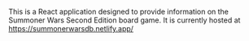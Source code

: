 This is a React application designed to provide information on the Summoner Wars Second Edition board game. It is currently hosted at https://summonerwarsdb.netlify.app/
